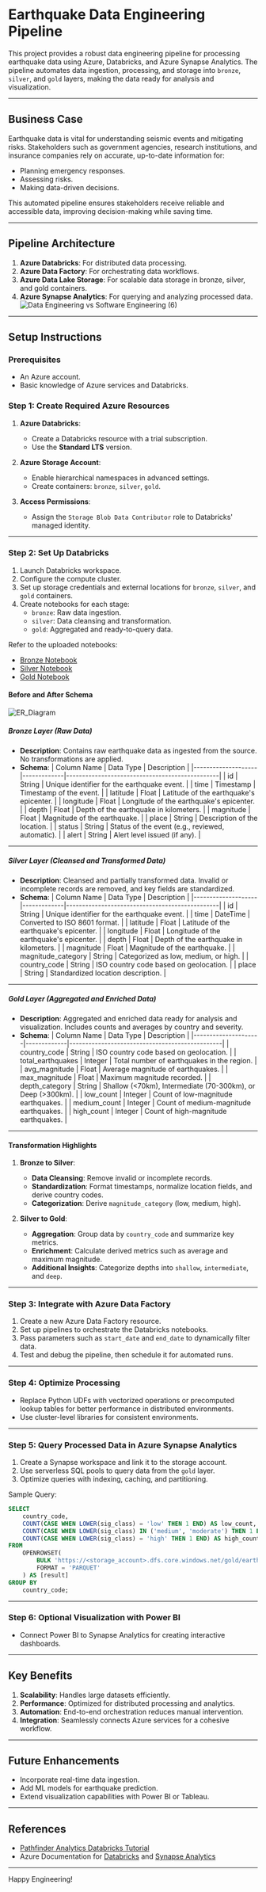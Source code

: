 # Earthquake Data Engineering Pipeline

This project provides a robust data engineering pipeline for processing earthquake data using Azure, Databricks, and Azure Synapse Analytics. The pipeline automates data ingestion, processing, and storage into `bronze`, `silver`, and `gold` layers, making the data ready for analysis and visualization.

---

## **Business Case**

Earthquake data is vital for understanding seismic events and mitigating risks. Stakeholders such as government agencies, research institutions, and insurance companies rely on accurate, up-to-date information for:

- Planning emergency responses.
- Assessing risks.
- Making data-driven decisions.

This automated pipeline ensures stakeholders receive reliable and accessible data, improving decision-making while saving time.

---

## **Pipeline Architecture**

1. **Azure Databricks**: For distributed data processing.
2. **Azure Data Factory**: For orchestrating data workflows.
3. **Azure Data Lake Storage**: For scalable data storage in bronze, silver, and gold containers.
4. **Azure Synapse Analytics**: For querying and analyzing processed data.
![Data Engineering vs Software Engineering (6)](https://github.com/user-attachments/assets/21f7cf7a-d022-4a80-b0f6-eb1f705c6266)

---

## **Setup Instructions**

### Prerequisites

- An Azure account.
- Basic knowledge of Azure services and Databricks.

### Step 1: Create Required Azure Resources

1. **Azure Databricks**:
   - Create a Databricks resource with a trial subscription.
   - Use the **Standard LTS** version.

2. **Azure Storage Account**:
   - Enable hierarchical namespaces in advanced settings.
   - Create containers: `bronze`, `silver`, `gold`.

3. **Access Permissions**:
   - Assign the `Storage Blob Data Contributor` role to Databricks' managed identity.

---

### Step 2: Set Up Databricks

1. Launch Databricks workspace.
2. Configure the compute cluster.
3. Set up storage credentials and external locations for `bronze`, `silver`, and `gold` containers.
4. Create notebooks for each stage:
   - `bronze`: Raw data ingestion.
   - `silver`: Data cleansing and transformation.
   - `gold`: Aggregated and ready-to-query data.

Refer to the uploaded notebooks:
- [Bronze Notebook](./Bronze%20Notebook.ipynb)
- [Silver Notebook](./Silver%20Notebook.ipynb)
- [Gold Notebook](./Gold%20Notebook.ipynb)

#### **Before and After Schema**

![ER_Diagram](https://github.com/user-attachments/assets/c6ea0240-db77-48fb-baf9-ca3c0fc08298)

##### **Bronze Layer (Raw Data)**
- **Description**: Contains raw earthquake data as ingested from the source. No transformations are applied.
- **Schema**:
  | Column Name        | Data Type   | Description                                    |
  |--------------------|-------------|------------------------------------------------|
  | id                 | String      | Unique identifier for the earthquake event.   |
  | time               | Timestamp   | Timestamp of the event.                       |
  | latitude           | Float       | Latitude of the earthquake's epicenter.       |
  | longitude          | Float       | Longitude of the earthquake's epicenter.      |
  | depth              | Float       | Depth of the earthquake in kilometers.        |
  | magnitude          | Float       | Magnitude of the earthquake.                  |
  | place              | String      | Description of the location.                  |
  | status             | String      | Status of the event (e.g., reviewed, automatic). |
  | alert              | String      | Alert level issued (if any).                  |

---

##### **Silver Layer (Cleansed and Transformed Data)**
- **Description**: Cleansed and partially transformed data. Invalid or incomplete records are removed, and key fields are standardized.
- **Schema**:
  | Column Name        | Data Type   | Description                                    |
  |--------------------|-------------|------------------------------------------------|
  | id                 | String      | Unique identifier for the earthquake event.   |
  | time               | DateTime    | Converted to ISO 8601 format.                 |
  | latitude           | Float       | Latitude of the earthquake's epicenter.       |
  | longitude          | Float       | Longitude of the earthquake's epicenter.      |
  | depth              | Float       | Depth of the earthquake in kilometers.        |
  | magnitude          | Float       | Magnitude of the earthquake.                  |
  | magnitude_category | String      | Categorized as low, medium, or high.          |
  | country_code       | String      | ISO country code based on geolocation.        |
  | place              | String      | Standardized location description.            |

---

##### **Gold Layer (Aggregated and Enriched Data)**
- **Description**: Aggregated and enriched data ready for analysis and visualization. Includes counts and averages by country and severity.
- **Schema**:
  | Column Name         | Data Type   | Description                                    |
  |---------------------|-------------|------------------------------------------------|
  | country_code        | String      | ISO country code based on geolocation.        |
  | total_earthquakes   | Integer     | Total number of earthquakes in the region.    |
  | avg_magnitude       | Float       | Average magnitude of earthquakes.             |
  | max_magnitude       | Float       | Maximum magnitude recorded.                   |
  | depth_category      | String      | Shallow (<70km), Intermediate (70-300km), or Deep (>300km). |
  | low_count           | Integer     | Count of low-magnitude earthquakes.           |
  | medium_count        | Integer     | Count of medium-magnitude earthquakes.        |
  | high_count          | Integer     | Count of high-magnitude earthquakes.          |

---

#### **Transformation Highlights**
1. **Bronze to Silver**:
   - **Data Cleansing**: Remove invalid or incomplete records.
   - **Standardization**: Format timestamps, normalize location fields, and derive country codes.
   - **Categorization**: Derive `magnitude_category` (low, medium, high).

2. **Silver to Gold**:
   - **Aggregation**: Group data by `country_code` and summarize key metrics.
   - **Enrichment**: Calculate derived metrics such as average and maximum magnitude.
   - **Additional Insights**: Categorize depths into `shallow`, `intermediate`, and `deep`.

---

### Step 3: Integrate with Azure Data Factory

1. Create a new Azure Data Factory resource.
2. Set up pipelines to orchestrate the Databricks notebooks.
3. Pass parameters such as `start_date` and `end_date` to dynamically filter data.
4. Test and debug the pipeline, then schedule it for automated runs.

---

### Step 4: Optimize Processing

- Replace Python UDFs with vectorized operations or precomputed lookup tables for better performance in distributed environments.
- Use cluster-level libraries for consistent environments.

---

### Step 5: Query Processed Data in Azure Synapse Analytics

1. Create a Synapse workspace and link it to the storage account.
2. Use serverless SQL pools to query data from the `gold` layer.
3. Optimize queries with indexing, caching, and partitioning.

Sample Query:
```sql
SELECT
    country_code,
    COUNT(CASE WHEN LOWER(sig_class) = 'low' THEN 1 END) AS low_count,
    COUNT(CASE WHEN LOWER(sig_class) IN ('medium', 'moderate') THEN 1 END) AS medium_count,
    COUNT(CASE WHEN LOWER(sig_class) = 'high' THEN 1 END) AS high_count
FROM
    OPENROWSET(
        BULK 'https://<storage_account>.dfs.core.windows.net/gold/earthquake_events_gold/**',
        FORMAT = 'PARQUET'
    ) AS [result]
GROUP BY
    country_code;
```

---

### Step 6: Optional Visualization with Power BI

- Connect Power BI to Synapse Analytics for creating interactive dashboards.

---

## **Key Benefits**

1. **Scalability**: Handles large datasets efficiently.
2. **Performance**: Optimized for distributed processing and analytics.
3. **Automation**: End-to-end orchestration reduces manual intervention.
4. **Integration**: Seamlessly connects Azure services for a cohesive workflow.

---

## **Future Enhancements**

- Incorporate real-time data ingestion.
- Add ML models for earthquake prediction.
- Extend visualization capabilities with Power BI or Tableau.

---

## **References**

- [Pathfinder Analytics Databricks Tutorial](https://www.youtube.com/watch?v=kRfNXFh9T3U&ab_channel=PathfinderAnalytics)
- Azure Documentation for [Databricks](https://learn.microsoft.com/en-us/azure/databricks/) and [Synapse Analytics](https://learn.microsoft.com/en-us/azure/synapse-analytics/)

---

Happy Engineering!
